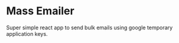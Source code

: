 # Mass Emailer

Super simple react app to send bulk emails using google temporary application keys. 
